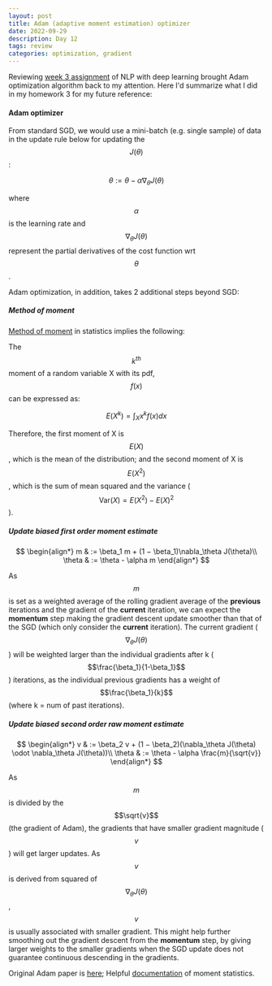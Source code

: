 ```yaml
---
layout: post
title: Adam (adaptive moment estimation) optimizer
date: 2022-09-29
description: Day 12
tags: review
categories: optimization, gradient
---
```

Reviewing [week 3 assignment](https://web.stanford.edu/class/cs224n/assignments/a3_handout.pdf) of NLP with deep learning brought Adam optimization algorithm back to my attention. Here I'd summarize what I did in my homework 3 for my future reference:

#### Adam optimizer
From standard SGD, we would use a mini-batch (e.g. single sample) of data in the update rule below for updating the $$J(\theta)$$: 

$$\theta := \theta - \alpha \nabla_\theta J(\theta)$$

where $$\alpha$$ is the learning rate and $$\nabla_\theta J(\theta)$$ represent the partial derivatives of the cost function wrt $$\theta$$. 

Adam optimization, in addition, takes 2 additional steps beyond SGD:

##### Method of moment
[Method of moment](https://en.wikipedia.org/wiki/Method_of_moments_(statistics)) in statistics implies the following:

The $$k^{th}$$ moment of a random variable X with its pdf, $$f(x)$$ can be expressed as:

$$E(X^k) = \int_X x^k f(x) dx$$

Therefore, the first moment of X is $$E(X)$$, which is the mean of the distribution; and the second moment of X is $$E(X^2)$$, which is the sum of mean squared and the variance ($$\text{Var}(X) = E(X^2) - E(X)^2$$).

##### Update biased first order moment estimate

$$
\begin{align*}
m & := \beta_1 m + (1 − \beta_1)\nabla_\theta J(\theta)\\
\theta & := \theta - \alpha m
\end{align*}
$$

As $$m$$ is set as a weighted average of the rolling gradient average of the **previous** iterations and the gradient of the **current** iteration, we can expect the **momentum** step making the gradient descent update smoother than that of the SGD (which only consider the **current** iteration). The current gradient ($$\nabla_{\theta} J(\theta)$$) will be weighted larger than the individual gradients after k ($$\frac{\beta_1}{1-\beta_1}$$) iterations, as the individual previous gradients has a weight of $$\frac{\beta_1}{k}$$ (where k = num of past iterations).

##### Update biased second order raw moment estimate

$$
\begin{align*}
v & := \beta_2 v + (1 − \beta_2)(\nabla_\theta J(\theta) \odot \nabla_\theta J(\theta))\\
\theta & := \theta - \alpha \frac{m}{\sqrt{v}}
\end{align*}
$$

As $$m$$ is divided by the $$\sqrt{v}$$ (the gradient of Adam), the gradients that have smaller gradient magnitude ($$v$$) will get larger updates. As $$v$$ is derived from squared of $$\nabla_{\theta} J(\theta)$$, $$v$$ is usually associated with smaller gradient. This might help further smoothing out the gradient descent from the **momentum** step, by giving larger weights to the smaller gradients when the SGD update does not guarantee continuous descending in the gradients.
<!-- 
Example notebook with above example can be found [here](https://github.com/achchg/achchg.github.io/blob/master/jupyternb/2022-09-29-Stochastic_gradient_descent.ipynb). -->

Original Adam paper is [here](https://arxiv.org/pdf/1412.6980.pdf); Helpful [documentation](https://gregorygundersen.com/blog/2020/04/11/moments/) of moment statistics.
